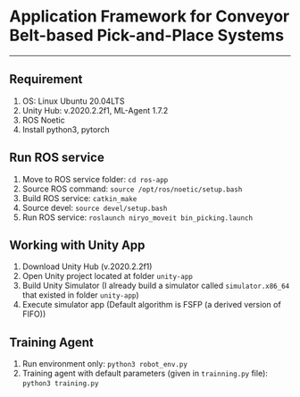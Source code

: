 # Application Framework for Conveyor Belt-based Pick-and-Place Systems  

---
## Requirement
1. OS: Linux Ubuntu 20.04LTS
2. Unity Hub: v.2020.2.2f1, ML-Agent 1.7.2
3. ROS Noetic
4. Install python3, pytorch

## Run ROS service
1. Move to ROS service folder: `cd ros-app`
2. Source ROS command: `source /opt/ros/noetic/setup.bash`
3. Build ROS service: `catkin_make`
4. Source devel: `source devel/setup.bash`
3. Run ROS service: `roslaunch niryo_moveit bin_picking.launch`

## Working with Unity App
1. Download Unity Hub (v.2020.2.2f1)
2. Open Unity project located at folder `unity-app`
3. Build Unity Simulator (I already build a simulator called `simulator.x86_64` that existed in folder `unity-app`)
4. Execute simulator app (Default algorithm is FSFP (a derived version of FIFO))

## Training Agent
1. Run environment only: `python3 robot_env.py`
2. Training agent with default parameters (given in `trainning.py` file): `python3 training.py`